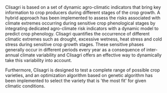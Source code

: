 Clisagri is based on a set of dynamic agro-climatic indicators that bring key information to crop producers during different stages of the crop growth. A hybrid approach has been implemented to assess the risks associated with climate extremes occurring during sensitive crop phenological stages by integrating dedicated agro-climate risk indicators with a dynamic model to predict crop phenology. Clisagri quantifies the occurrence of different climatic extremes such as drought, excessive wetness, heat stress and cold stress during sensitive crop growth stages. These sensitive phases generally occur in different periods every year as a consequence of inter-annual climate variability and Clisagri offers an effective way to dynamically take this variability into account.

Furthermore, Clisagri is designed to test a complete range of possible crop varieties, and an optimization algorithm based on genetic algorithm has been implemented to select the variety that is 'the most fit' for given climatic conditions. 
